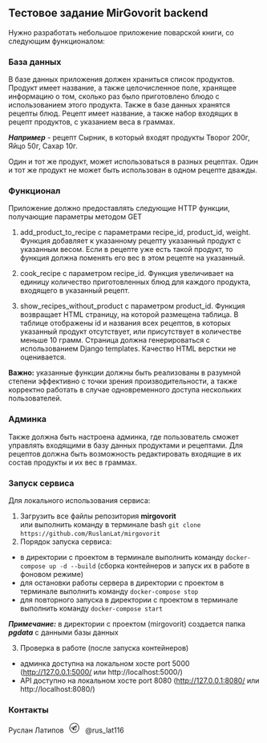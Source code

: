 ## Тестовое задание MirGovorit backend

Нужно разработать небольшое приложение поварской книги, со следующим функционалом:

### База данных

В базе данных приложения должен храниться список продуктов. Продукт имеет название, а также целочисленное поле, хранящее информацию о том, сколько раз было приготовлено блюдо с использованием этого продукта. Также в базе данных хранятся рецепты блюд. Рецепт имеет название, а также набор входящих в рецепт продуктов, с указанием веса в граммах.

***Например*** - рецепт Сырник, в который входят продукты Творог 200г, Яйцо 50г, Сахар 10г.

Один и тот же продукт, может использоваться в разных рецептах. Один и тот же продукт не может быть использован в одном рецепте дважды.

### Функционал
Приложение должно предоставлять следующие HTTP функции, получающие параметры методом GET

1. add_product_to_recipe с параметрами recipe_id, product_id, weight. Функция добавляет к указанному рецепту указанный продукт с указанным весом. Если в рецепте уже есть такой продукт, то функция должна поменять его вес в этом рецепте на указанный.

2. cook_recipe c параметром recipe_id. Функция увеличивает на единицу количество приготовленных блюд для каждого продукта, входящего в указанный рецепт.

3. show_recipes_without_product с параметром product_id. Функция возвращает HTML страницу, на которой размещена таблица. В таблице отображены id и названия всех рецептов, в которых указанный продукт отсутствует, или присутствует в количестве меньше 10 грамм. Страница должна генерироваться с использованием Django templates. Качество HTML верстки не оценивается.

**Важно:** указанные функции должны быть реализованы в разумной степени эффективно с точки зрения производительности, а также корректно работать в случае одновременного доступа нескольких пользователей.

### Админка
Также должна быть настроена админка, где пользователь сможет управлять входящими в базу данных продуктами и рецептами. Для рецептов должна быть возможность редактировать входящие в их состав продукты и их вес в граммах.


### Запуск сервиса

Для локального использования сервиса:
1. Загрузить все файлы репозитория **mirgovorit** \
    или выполнить команду в терминале bash ```git clone https://github.com/RuslanLat/mirgovorit```
2. Порядок запуска сервиса:
* в директории с проектом в терминале выполнить команду ```docker-compose up -d --build``` (сборка контейнеров и запуск их в работе в фоновом режиме)
* для остановки работы сервера в директории с проектом в терминале выполнить команду ```docker-compose stop```
* для повторного запуска в директории с проектом в терминале выполнить команду ```docker-compose start```

***Примечание:*** в директории с проектом (mirgovorit) создается папка ***pgdata*** с данными базы данных

3. Проверка в работе (после запуска контейнеров)
* админка доступна на локальном хосте port 5000 (http://127.0.0.1:5000/ или http://localhost:5000/)
* API доступно на локальном хосте port 8080 (http://127.0.0.1:8080/ или http://localhost:8080/)


### Контакты

Руслан Латипов <img src="images/telegram_logo.png" width="35"> @rus_lat116 